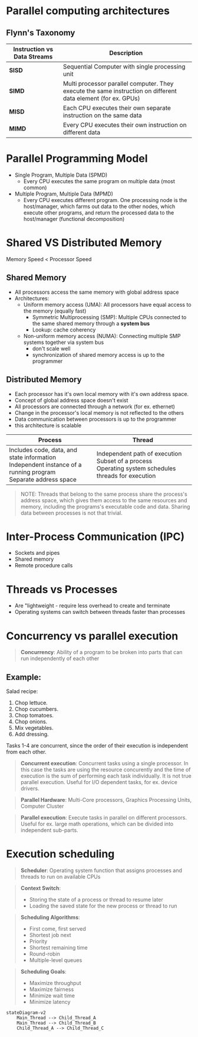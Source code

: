# Parallel computing architectures
## Flynn's Taxonomy

| Instruction vs Data Streams | Description               | 
| --------------------------- | ------------------------- |
|  **SISD**                   | Sequential Computer with single processing unit |
|  **SIMD**                   | Multi processor parallel computer. They execute the same instruction on different data element (for ex. GPUs)|
|  **MISD**                   | Each CPU executes their own separate instruction on the same data |
|  **MIMD**                   | Every CPU executes their own instruction on different data |

# Parallel Programming Model
- Single Program, Multiple Data (SPMD)
    - Every CPU executes the same program on multiple data (most common)
- Multiple Program, Multiple Data (MPMD)
    - Every CPU executes different program. One processing node is the host/manager, which farms out data to the other nodes, which execute other programs, and return the processed data to the host/manager (functional decomposition)

# Shared VS Distributed Memory

Memory Speed < Processor Speed

## Shared Memory
- All processors access the same memory with global address space
- Architectures:
    - Uniform memory access (UMA): All processors have equal access to the memory (equally fast)
        - Symmetric Multiprocessing (SMP): Multiple CPUs connected to the same shared memory through a **system bus**
        - Lookup: cache coherency
    - Non-uniform memory access (NUMA): Connecting multiple SMP systems together via system bus
        - don't scale well
        - synchronization of shared memory access is up to the programmer

## Distributed Memory
- Each processor has it's own local memory with it's own address space.
- Concept of global address space doesn't exist
- All processors are connected through a network (for ex. ethernet)
- Change in the processor's local memory is not reflected to the others
- Data communication between processors is up to the programmer
- this architecture is scalable

| Process | Thread |
| ------- | ------ |
| Includes code, data, and state information<br> Independent instance of a running program<br> Separate address space | Independent path of execution<br> Subset of a process<br> Operating system schedules threads for execution |


> NOTE: Threads that belong to the same process share the process's address space, which gives them access to the same resources and memory, including the programs's executable code and data. Sharing data between processes is not that trivial.

# Inter-Process Communication (IPC)
- Sockets and pipes
- Shared memory
- Remote procedure calls

# Threads vs Processes
- Are "lightweight - require less overhead to create and terminate
- Operating systems can switch between threads faster than processes

# Concurrency vs parallel execution

> **Concurrency**: Ability of a program to be broken into  parts that
can run independently of each other

## Example:
Salad recipe:
1. Chop lettuce.
2. Chop cucumbers.
3. Chop tomatoes.
4. Chop onions.
5. Mix vegetables.
6. Add dressing.

Tasks 1-4 are concurrent, since the order of their execution is independent from each other.

> **Concurrent execution**: Concurrent tasks using a single processor. 
In this case the tasks are using the resource concurently and 
the time of execution is the sum of performing each task individually. 
It is not true parallel execution. Useful for I/O dependent tasks, for ex. device drivers.

> **Parallel Hardware**: Multi-Core processors, Graphics Processing Units, Computer Cluster

> **Parallel execution**: Execute tasks in parallel on different processors. Useful for ex. large math
operations, which can be divided into independent sub-parts.

# Execution scheduling
> **Scheduler**: Operating system function that assigns processes
and threads to run on available CPUs

> **Context Switch**:
> - Storing the state of a process or thread to resume later
> - Loading the saved state for the new process or thread to run

> **Scheduling Algorithms**:
> - First come, first  served
> - Shortest job next
> - Priority
> - Shortest remaining time
> - Round-robin
> - Multiple-level queues

> **Scheduling Goals**:
> - Maximize throughput
> - Maximize fairness
> - Minimize wait time
> - Minimize latency

```mermaid
stateDiagram-v2
    Main_Thread --> Child_Thread_A
    Main_Thread --> Child_Thread_B
    Child_Thread_A --> Child_Thread_C
```